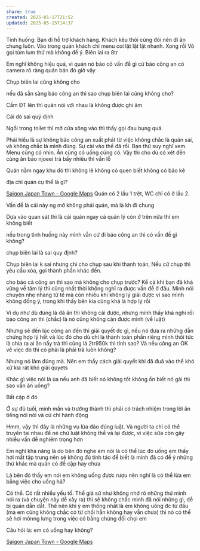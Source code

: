 ```yaml
---
share: true
created: 2025-01-17T21:52
updated: 2025-05-15T14:37
---
```

Tình huống: Bạn đi hỗ trợ khách hàng. Khách kêu thôi cũng đói nên đi ăn chung luôn. Vào trong quán khách chỉ menu coi lật lật lật nhanh. Xong rồi  Vô gọi tùm lum thứ mà không để ý. Biên lai ra 8tr

Em nghĩ không hiệu quả, vì quán nó bảo có vấn đề gì cứ báo công an có camera rõ ràng quán bán đó giờ vậy

Chụp biên lai cũng không cho

nếu đã sẵn sàng báo công an thì sao chụp biên lai cũng không cho?

Cầm ĐT lên thì quán nói với nhau là không được ghi âm

Cái đó sai quý định

Ngồi trong toilet thì mở cửa xông vào
thì thấy gọi đau bụng quá. 

Phải hiểu là sự không báo công an xuất phát từ việc không chắc là quán sai, và không chắc là mình đúng. Sự cài vào thế đã rồi. Bạn thử suy nghĩ xem. Menu cũng có nhìn. Ăn cũng có uống cũng có. Vậy thì cho dù có xét đến cùng ăn bảo njoeei trả bấy nhiêu thì vẫn lỗ

Quán nằm ngay khu đó thì không lẽ không có quen biết không có bảo kê

địa chỉ quán cụ thể là gì?

[Saigon Japan Town - Google Maps](https://maps.app.goo.gl/uuZ8v7uVCSKZYg7bA)
Quán có 2 lầu 1 trệt, WC chỉ có ở lầu 2. 

Vấn đề là cái này ng mở không phải quán, mà là kh đi chung

Dựa vào quan sát thì là cái quán ngay cả quản lý còn ở trên nữa thì em không biết

nếu trong tình huống này mình vẫn cứ đi báo công an thì có vấn đề gì không?

chụp biên lai là sai quy định?

Chụp biên lai k sai nhưng chỉ cho chụp sau khi thanh toán, Nếu cứ chụp thì yêu cầu xóa, gọi thành phần khác đến.

cho báo cả công an thì sao mà không cho chụp trước? Kể cả khi bạn đã khá vững về tâm lý thì cũng nhất thời không nghĩ ra được vấn đề ở đâu. Mình nói chuyện nhẹ nhàng tử tế mà còn nhiều khi không lý giải được vì sao mình không đồng ý, trong khi thấy bên kia cũng khá là hợp lý rồi

Ví dụ như dù đúng là đã ăn thì không cãi được, nhưng mình thấy khả nghi rồi báo công an thì (chắc) là nó cũng không cản được mình (về luật)

Nhưng sẽ đến lúc công an đến thì giải quyết đc gì, nếu nó đưa ra những dẫn chứng hợp lý hết và lúc đó cho dù chỉ là thành toán phần riêng mình thôi tức là chia ra ai ăn nấy trả thì cũng là 2tr950k thì tính sao? Và nếu công an OK về viẹc đó thì có phải là phải trả luôn không?


Nhưng nó làm đúng mà. Nên em thấy cách giải quyết khi đã đuâ vào thế khó xử kia rát khó giải quyets

Khác gì việc nói là ủa nếu anh đã biết nó không tốt không ổn biết nó gài thì sao vẫn ăn uống?

Bất cập ở đó

Ở sự đủ tuổi, mình mẫn và trưởng thành thì phải có trách nhiệm trong lời ăn tiếng nói nói và cử chỉ hành động

Hmm, vậy thì đây là những vụ lừa đảo đúng luật. Và người ta chỉ có thể truyền tai nhau để né chứ luật không thể vá lại được, vì việc sửa còn gây nhiều vấn đề nghiêm trọng hơn

Em nghĩ khả năng là do bên đó nghe em nói là có thể lúc đó uống em thấy hơi mất tập trung nên sẽ không đủ tỉnh táo để biết là mình đã có để ý những thứ khác mà quán có đề cập hay chưa

Là bên đó thấy em nói em không uống được rượu nên nghĩ là có thể lừa em bằng việc cho uống hả?

Có thể. Có rất nhiều yếu tố. Thế giả sử như không nhớ rõ những thứ mình nói ra (và chuyện này dễ xảy ra) thì sẽ không chắc mình đã nói những gì, dễ bị quán dẫn dắt. Thế nên khi ý em thống nhất là em không uống đc từ đầu (mà em cũng không chắc có từ chối hẳn không hay vẫn chưa) thì nó có thể sẽ hơi mônng lưng trong việc có bằng chứng đối chọi em


Câu hỏi là: em có uống hay không?

[Saigon Japan Town - Google Maps](https://maps.app.goo.gl/uuZ8v7uVCSKZYg7bA)


